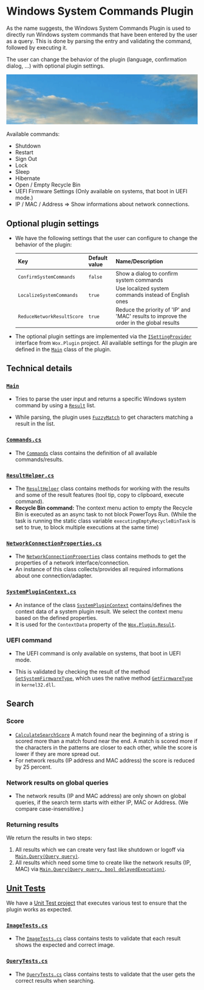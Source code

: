 # Windows System Commands Plugin

As the name suggests, the Windows System Commands Plugin is used to directly run Windows system commands that have been entered by the user as a query. This is done by parsing the entry and validating the command, followed by executing it.

The user can change the behavior of the plugin (language, confirmation dialog, ...) with optional plugin settings.

![Image of System Commands plugin](/doc/images/launcher/plugins/sys.gif)

Available commands:
* Shutdown
* Restart
* Sign Out
* Lock
* Sleep
* Hibernate
* Open / Empty Recycle Bin
* UEFI Firmware Settings (Only available on systems, that boot in UEFI mode.)
* IP / MAC / Address => Show informations about network connections.

## Optional plugin settings

* We have the following settings that the user can configure to change the behavior of the plugin:

	| Key | Default value | Name/Description |
	|--------------|-----------|------------|
	| `ConfirmSystemCommands` | `false` | Show a dialog to confirm system commands |
	| `LocalizeSystemCommands` | `true` | Use localized system commands instead of English ones |
	| `ReduceNetworkResultScore` | `true` | Reduce the priority of 'IP' and 'MAC' results to improve the order in the global results |

* The optional plugin settings are implemented via the [`ISettingProvider`](/src/modules/launcher/Wox.Plugin/ISettingProvider.cs) interface from `Wox.Plugin` project. All available settings for the plugin are defined in the [`Main`](/src/modules/launcher/Plugins/Microsoft.PowerToys.Run.Plugin.System/Main.cs) class of the plugin.

## Technical details

### [`Main`](/src/modules/launcher/Plugins/Microsoft.PowerToys.Run.Plugin.System/Main.cs)

* Tries to parse the user input and returns a specific Windows system command by using a [`Result`](/src/modules/launcher/Wox.Plugin/Result.cs) list.

* While parsing, the plugin uses [`FuzzyMatch`](/src/modules/launcher/Wox.Infrastructure/StringMatcher.cs) to get characters matching a result in the list.

### [`Commands.cs`](/src/modules/launcher/Plugins/Microsoft.PowerToys.Run.Plugin.System/Components/Commands.cs)
- The [`Commands`](/src/modules/launcher/Plugins/Microsoft.PowerToys.Run.Plugin.System/Components/Commands.cs) class contains the definition of all available commands/results.

### [`ResultHelper.cs`](/src/modules/launcher/Plugins/Microsoft.PowerToys.Run.Plugin.System/Components/ResultHelper.cs)
- The [`ResultHelper`](/src/modules/launcher/Plugins/Microsoft.PowerToys.Run.Plugin.System/Components/ResultHelper.cs) class contains methods for working with the results and some of the result features (tool tip, copy to clipboard, execute command).
- **Recycle Bin command:** The context menu action to empty the Recycle Bin is executed as an async task to not block PowerToys Run. (While the task is running the static class variable `executingEmptyRecycleBinTask` is set to true, to block multiple executions at the same time)

### [`NetworkConnectionProperties.cs`](/src/modules/launcher/Plugins/Microsoft.PowerToys.Run.Plugin.System/Components/NetworkConnectionProperties.cs)
- The [`NetworkConnectionProperties`](/src/modules/launcher/Plugins/Microsoft.PowerToys.Run.Plugin.System/Components/NetworkConnectionProperties.cs) class contains methods to get the properties of a network interface/connection.
- An instance of this class collects/provides all required informations about one connection/adapter.

### [`SystemPluginContext.cs`](/src/modules/launcher/Plugins/Microsoft.PowerToys.Run.Plugin.System/Components/SystemPluginContext.cs)
- An instance of the class [`SystemPluginContext`](/src/modules/launcher/Plugins/Microsoft.PowerToys.Run.Plugin.System/Components/SystemPluginContext.cs) contains/defines the context data of a system plugin result. We select the context menu based on the defined properties.
- It is used for the `ContextData` property of the [`Wox.Plugin.Result`](/src/modules/launcher/Wox.Plugin/Result.cs).


### UEFI command

* The UEFI command is only available on systems, that boot in UEFI mode.

* This is validated by checking the result of the method [`GetSystemFirmwareType`](/src/modules/launcher/Wox.Plugin/Common/Win32/Win32Helpers.cs), which uses the native method [`GetFirmwareType`](/src/modules/launcher/Wox.Plugin/Common/Win32/NativeMethods.cs) in `kernel32.dll`.

## Search

### Score

* [`CalculateSearchScore`](/src/modules/launcher/Wox.Infrastructure/StringMatcher.cs) A match found near the beginning of a string is scored more than a match found near the end. A match is scored more if the characters in the patterns are closer to each other, while the score is lower if they are more spread out.
* For network results (IP address and MAC address) the score is reduced by 25 percent.

### Network results on global queries
- The network results (IP and MAC address) are only shown on global queries, if the search term starts with either IP, MAC or Address. (We compare case-insensitive.)

### Returning results
We return the results in two steps:
1. All results which we can create very fast like shutdown or logoff via [`Main.Query(Query query)`](/src/modules/launcher/Plugins/Microsoft.PowerToys.Run.Plugin.System/Main.cs).
2. All results which need some time to create like the network results (IP, MAC) via [`Main.Query(Query query, bool delayedExecution)`](/src/modules/launcher/Plugins/Microsoft.PowerToys.Run.Plugin.System/Main.cs).

## [Unit Tests](/src/modules/launcher/Plugins/Microsoft.PowerToys.Run.Plugin.System.UnitTests)
We have a [Unit Test project](/src/modules/launcher/Plugins/Microsoft.PowerToys.Run.Plugin.System.UnitTests) that executes various test to ensure that the plugin works as expected.

### [`ImageTests.cs`](/src/modules/launcher/Plugins/Microsoft.PowerToys.Run.Plugin.System.UnitTests/ImageTests.cs)
- The [`ImageTests.cs`](/src/modules/launcher/Plugins/Microsoft.PowerToys.Run.Plugin.System.UnitTests/ImageTests.cs) class contains tests to validate that each result shows the expected and correct image.

### [`QueryTests.cs`](/src/modules/launcher/Plugins/Microsoft.PowerToys.Run.Plugin.System.UnitTests/QueryTests.cs)
- The [`QueryTests.cs`](/src/modules/launcher/Plugins/Microsoft.PowerToys.Run.Plugin.System.UnitTests/QueryTests.cs) class contains tests to validate that the user gets the correct results when searching.

